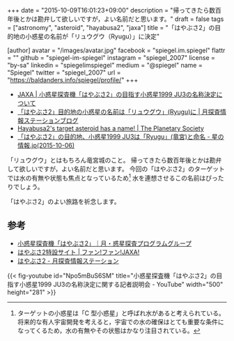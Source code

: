 +++
date = "2015-10-09T16:01:23+09:00"
description = "帰ってきたら数百年後とかは勘弁して欲しいですが，よい名前だと思います。"
draft = false
tags = ["astronomy", "asteroid", "hayabusa2", "jaxa"]
title = "「はやぶさ2」の目的地の小惑星の名前が「リュウグウ（Ryugu）」に決定"

[author]
  avatar = "/images/avatar.jpg"
  facebook = "spiegel.im.spiegel"
  flattr = ""
  github = "spiegel-im-spiegel"
  instagram = "spiegel_2007"
  license = "by-sa"
  linkedin = "spiegelimspiegel"
  medium = "@spiegel"
  name = "Spiegel"
  twitter = "spiegel_2007"
  url = "https://baldanders.info/spiegel/profile/"
+++

- [JAXA | 小惑星探査機「はやぶさ2」の目指す小惑星1999 JU3の名称決定について](http://www.jaxa.jp/press/2015/10/20151005_ryugu_j.html)
- [「はやぶさ2」目的地の小惑星の名前は「リュウグウ」(Ryugu)に | 月探査情報ステーションブログ](http://moonstation.jp/ja/blog/archives/1882)
- [Hayabusa2's target asteroid has a name! | The Planetary Society](http://www.planetary.org/blogs/emily-lakdawalla/2015/10051019-hayabusa2s-target-asteroid.html)
- [「はやぶさ2」の目的地、小惑星1999 JU3は「Ryugu」(竜宮)と命名 - 星の情報.jp(2015-10-06)](http://news.local-group.jp/20151006.html#p01)

「リュウグウ」とはもちろん竜宮城のこと。
帰ってきたら数百年後とかは勘弁して欲しいですが，よい名前だと思います。
今回の「はやぶさ2」のターゲットでは水の有無や状態も焦点となっているため[^a] 水を連想させるこの名前はぴったりでしょう。

[^a]: ターゲットの小惑星は「C 型小惑星」と呼ばれ水があると考えられている。将来的な有人宇宙開発を考えると，宇宙での水の確保はとても重要な条件になってくるため，水の有無やその状態はかなり注目されている。

「はやぶさ2」のよい旅路を祈念します。

## 参考

- [小惑星探査機「はやぶさ2」｜月・惑星探査プログラムグループ](http://www.jspec.jaxa.jp/activity/hayabusa2.html)
- [はやぶさ2特設サイト | ファン!ファン!JAXA!](http://fanfun.jaxa.jp/countdown/hayabusa2/)
- [はやぶさ2 - 月探査情報ステーション](http://moonstation.jp/ja/hayabusa/2/index.html)

{{< fig-youtube id="Npo5mBuS6SM" title="小惑星探査機「はやぶさ2」の目指す小惑星1999 JU3の名称決定に関する記者説明会 - YouTube" width="500" height="281" >}}


